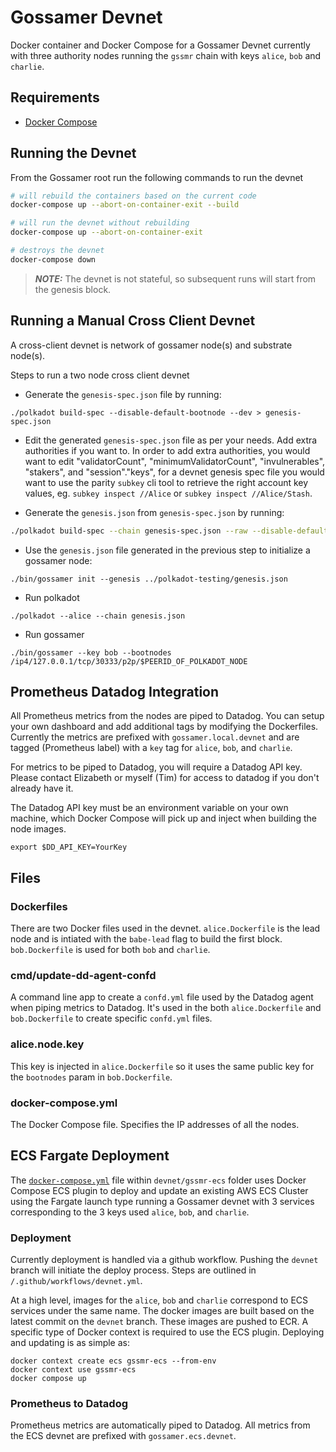 # Gossamer Devnet

Docker container and Docker Compose for a Gossamer Devnet currently with three authority nodes running the `gssmr` chain with keys `alice`, `bob` and `charlie`.

## Requirements

- [Docker Compose](https://docs.docker.com/compose/install/)

## Running the Devnet

From the Gossamer root run the following commands to run the devnet

```sh
# will rebuild the containers based on the current code
docker-compose up --abort-on-container-exit --build 

# will run the devnet without rebuilding
docker-compose up --abort-on-container-exit

# destroys the devnet
docker-compose down
```

> **_NOTE:_**  The devnet is not stateful, so subsequent runs will start from the genesis block.

## Running a Manual Cross Client Devnet

A cross-client devnet is network of gossamer node(s) and substrate node(s).

Steps to run a two node cross client devnet

- Generate the `genesis-spec.json` file by running:

```
./polkadot build-spec --disable-default-bootnode --dev > genesis-spec.json
```

- Edit the generated `genesis-spec.json` file as per your needs. Add extra authorities if you want to. In order to add extra authorities, you would want to edit "validatorCount", "minimumValidatorCount", "invulnerables", "stakers", and "session"."keys", for a devnet genesis spec file you would want to use the parity `subkey` cli tool to retrieve the right account key values, eg. `subkey inspect //Alice` or `subkey inspect //Alice/Stash`.

- Generate the `genesis.json` from `genesis-spec.json` by running:
```bash
./polkadot build-spec --chain genesis-spec.json --raw --disable-default-bootnode > genesis.json
```

- Use the `genesis.json` file generated in the previous step to initialize a gossamer node:
```
./bin/gossamer init --genesis ../polkadot-testing/genesis.json
```

- Run polkadot
```
./polkadot --alice --chain genesis.json
```

- Run gossamer
```
./bin/gossamer --key bob --bootnodes /ip4/127.0.0.1/tcp/30333/p2p/$PEERID_OF_POLKADOT_NODE
```

## Prometheus Datadog Integration

All Prometheus metrics from the nodes are piped to Datadog. You can setup your own dashboard and add additional tags by modifying the Dockerfiles.  Currently the metrics are prefixed with `gossamer.local.devnet` and are tagged (Prometheus label) with a `key` tag for `alice`, `bob`, and `charlie`.

For metrics to be piped to Datadog, you will require a Datadog API key.  Please contact Elizabeth or myself (Tim) for access to datadog if you don't already have it.

The Datadog API key must be an environment variable on your own machine, which Docker Compose will pick up and inject when building the node images.

```
export $DD_API_KEY=YourKey
```

## Files

### Dockerfiles

There are two Docker files used in the devnet.  `alice.Dockerfile` is the lead node and is intiated with the `babe-lead` flag to build the first block.  `bob.Dockerfile` is used for both `bob` and `charlie`.

### cmd/update-dd-agent-confd

A command line app to create a `confd.yml` file used by the Datadog agent when piping metrics to Datadog.  It's used in the both `alice.Dockerfile` and `bob.Dockerfile` to create specific `confd.yml` files.

### alice.node.key

This key is injected in `alice.Dockerfile` so it uses the same public key for the `bootnodes` param in `bob.Dockerfile`. 

### docker-compose.yml

The Docker Compose file.  Specifies the IP addresses of all the nodes. 


## ECS Fargate Deployment

The [`docker-compose.yml`](gssmr-ecs/docker-compose.yml) file within `devnet/gssmr-ecs` folder uses Docker Compose ECS plugin to deploy and update an existing AWS ECS Cluster using the Fargate launch type running a Gossamer devnet with 3 services corresponding to the 3 keys used `alice`, `bob`, and `charlie`.  

### Deployment

Currently deployment is handled via a github workflow.  Pushing the `devnet` branch will initiate the deploy process.  Steps are outlined in `/.github/workflows/devnet.yml`. 

At a high level, images for the `alice`, `bob` and `charlie` correspond to ECS services under the same name.  The docker images are built based on the latest commit on the `devnet` branch.  These images are pushed to ECR.  A specific type of Docker context is required to use the ECS plugin.  Deploying and updating is as simple as:

```
docker context create ecs gssmr-ecs --from-env
docker context use gssmr-ecs
docker compose up
```

### Prometheus to Datadog

Prometheus metrics are automatically piped to Datadog.  All metrics from the ECS devnet are prefixed with `gossamer.ecs.devnet`.  

